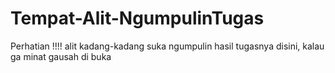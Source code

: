 # Tempat-Alit-NgumpulinTugas
Perhatian !!!! alit kadang-kadang suka ngumpulin hasil tugasnya disini, kalau ga minat gausah di buka
